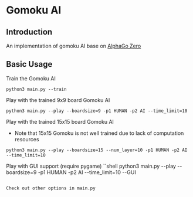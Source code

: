 # Gomoku AI

## Introduction
An implementation of gomoku AI base on [AlphaGo Zero](https://www.nature.com/articles/nature24270.pdf)

## Basic Usage
Train the Gomoku AI
```shell
python3 main.py --train
```

Play with the trained 9x9 board Gomoku AI
```shell
python3 main.py --play --boardsize=9 -p1 HUMAN -p2 AI --time_limit=10
```
Play with the trained 15x15 board Gomoku AI
- Note that 15x15 Gomoku is not well trained due to lack of computation resources

```shell
python3 main.py --play --boardsize=15 --num_layer=10 -p1 HUMAN -p2 AI --time_limit=10
```

Play with GUI support (require pygame)
``shell
python3 main.py --play --boardsize=9 -p1 HUMAN -p2 AI --time_limit=10 --GUI
```

Check out other options in main.py